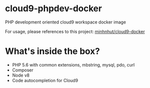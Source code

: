 # cloud9-phpdev-docker

PHP development oriented cloud9 workspace docker image

For usage, please references to this project:
[minhnhut/cloud9-docker](https://github.com/minhnhut/cloud9-docker)

# What's inside the box?

- PHP 5.6 with common extensions, mbstring, mysql, pdo, curl
- Composer
- Node v8
- Code autocompletion for Cloud9
